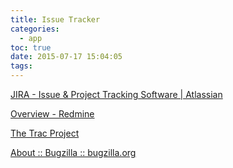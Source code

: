 ```yaml
---
title: Issue Tracker
categories:
  - app
toc: true
date: 2015-07-17 15:04:05
tags:
---
```


[JIRA - Issue & Project Tracking Software | Atlassian](https://www.atlassian.com/software/jira)

[Overview - Redmine](http://www.redmine.org/)

[The Trac Project](http://trac.edgewall.org/)

[About :: Bugzilla :: bugzilla.org](https://www.bugzilla.org/about/)
